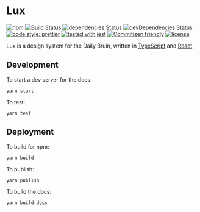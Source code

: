 # Lux

[![npm](https://img.shields.io/npm/v/@dailybruin/lux.svg)](https://www.npmjs.com/package/@dailybruin/lux)
[![Build Status](https://travis-ci.com/dailybruin/lux.svg?branch=master)](https://travis-ci.com/dailybruin/lux)
[![dependencies Status](https://david-dm.org/dailybruin/lux/status.svg)](https://david-dm.org/dailybruin/lux)
[![devDependencies Status](https://david-dm.org/dailybruin/lux/dev-status.svg)](https://david-dm.org/dailybruin/lux?type=dev)
[![code style: prettier](https://img.shields.io/badge/code_style-prettier-ff69b4.svg?style=flat)](https://github.com/prettier/prettier)
[![tested with jest](https://img.shields.io/badge/tested_with-jest-99424f.svg?style=flat)](https://github.com/facebook/jest)
[![Commitizen friendly](https://img.shields.io/badge/commitizen-friendly-brightgreen.svg)](http://commitizen.github.io/cz-cli/)
[![license](https://img.shields.io/github/license/daily-bruin/sources.svg)](/LICENSE)

Lux is a design system for the Daily Bruin, written in [TypeScript](https://www.typescriptlang.org) and [React](https://reactjs.org).

## Development

To start a dev server for the docs:

```
yarn start
```

To test:

```
yarn test
```

## Deployment

To build for npm:

```
yarn build
```

To publish:

```
yarn publish
```

To build the docs:

```
yarn build:docs
```
